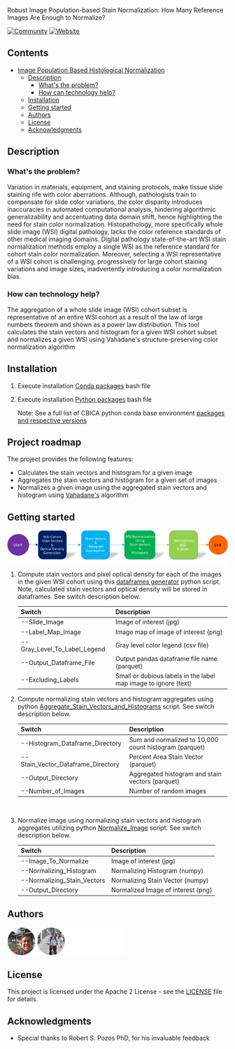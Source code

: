 Robust Image Population-based Stain Normalization: How Many Reference Images Are Enough to
Normalize?

[![Community](https://img.shields.io/badge/Join-Community-blue)](https://developer.ibm.com/callforcode/solutions/projects/get-started/) [![Website](https://img.shields.io/badge/View-Website-blue)](https://sample-project.s3-web.us-east.cloud-object-storage.appdomain.cloud/)

## Contents

- [Image Population Based Histological Normalization](#submission-or-project-name)
  - [Description](#short-description)
    - [What's the problem?](#whats-the-problem)
    - [How can technology help?](#how-can-technology-help)
  - [Installation](#Installation)
  - [Getting started](#getting-started)
  - [Authors](#authors)
  - [License](#license)
  - [Acknowledgments](#acknowledgments)

## Description

### What's the problem?

Variation in materials, equipment, and staining protocols, make tissue slide staining rife with color aberrations. Although, pathologists train to compensate for slide color variations, the color disparity introduces inaccuracies in automated computational analysis, hindering algorithmic generalizability and accentuating data domain shift, hence highlighting the need for stain color normalization. Histopathology, more specifically whole slide image (WSI) digital pathology, lacks the color reference standards of other medical imaging domains. Digital pathology state-of-the-art WSI stain normalization methods employ a single WSI as the reference standard for cohort stain color normalization. Moreover, selecting a WSI representative of a WSI cohort is challenging, progressively for large cohort staining variations and image sizes, inadvertently introducing a color normalization bias.

### How can technology help?

The aggregation of a whole slide image (WSI) cohort subset is representative of an entire WSI cohort as a result of the law of large numbers theorem and shown as a power law distribution. This tool calculates the stain vectors and histogram for a given WSI cohort subset and normalizes a given WSI using Vahadane's structure-preserving color normalization algorithm

## Installation

1. Execute installation [Conda packages](./Installation_Bash_Files/Conda_Packages_Install.sh) bash file

2. Execute installation [Python packages](./Installation_Bash_Files/Python_Packages_Install.sh) bash file 

   Note: See a full list of CBICA python conda base environment [packages and respective versions](./Installation_Bash_Files/CBICA_Cluster_Package_Versions.txt) 


## Project roadmap

The project provides the following features:

- Calculates the stain vectors and histogram for a given image
- Aggregates the stain vectors and histogram for a given set of images
- Normalizes a given image using the aggregated stain vectors and histogram using [Vahadane's](https://ieeexplore.ieee.org/stamp/stamp.jsp?arnumber=7460968) algorithm

## Getting started

![klml](./images/Flow.png)

1. Compute stain vectors and pixel optical density for each of the images in the given WSI cohort using this [dataframes generator](./Python_Scripts/Produce_Image_Stain_Vectors_and_Optical_Density.py) python script. Note, calculated stain vectors and optical density will be stored in dataframes. See switch description below.

   | Switch                       | Description                                                  |
   | ---------------------------- | ------------------------------------------------------------ |
   | --Slide_Image                | Image of interest (jpg)                                      |
   | --Label_Map_Image            | Image map of image of interest (png)                         |
   | --Gray_Level_To_Label_Legend | Gray level color legend (csv file)                           |
   | --Output_Dataframe_File      | Output pandas dataframe file name (parquet)                  |
   | --Excluding_Labels           | Small or dubious labels in the label map image to ignore (text) |

   

2. Compute normalizing stain vectors and histogram aggregates using python [Aggregate_Stain_Vectors_and_Histograms](/Python_Scripts/Aggregate_Stain_Vectors_and_Histograms.py) script. See switch description below.

   | Switch                             | Description                                             |
   | ---------------------------------- | ------------------------------------------------------- |
   | --Histogram_Dataframe_Directory    | Sum and normalized to 10,000 count histogram  (parquet) |
   | --Stain_Vector_Dataframe_Directory | Percent Area Stain Vector (parquet)                     |
   | --Output_Directory                 | Aggregated histogram and stain vectors  (parquet)       |
   | --Number_of_Images                 | Number of random images                                 |

   ​                              

3. Normalize image using normalizing stain vectors and histogram aggregates utilizing python [Normalize_Image](/Python_Scripts/Normalize_Image.py) script. See switch description below.

   | Switch                      | Description                        |
   | --------------------------- | ---------------------------------- |
   | --Image_To_Normalize        | Image of interest (jpg)            |
   | --Normalizing_Histogram     | Normalizing Histogram (numpy)      |
   | --Normalizing_Stain_Vectors | Normalizing Stain Vector (numpy)   |
   | --Output_Directory          | Normalized Image of interest (png) |
   
      

## Authors

![](./images/authors.png)

## License

This project is licensed under the Apache 2 License - see the [LICENSE](LICENSE) file for details.

## Acknowledgments

- Special thanks to Robert S. Pozos PhD, for his invaluable feedback
